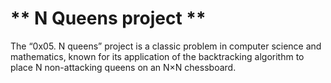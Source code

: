 # ** N Queens project **
The “0x05. N queens” project is a classic problem in computer science and mathematics, known for its application of the backtracking algorithm to place N non-attacking queens on an N×N chessboard. 
